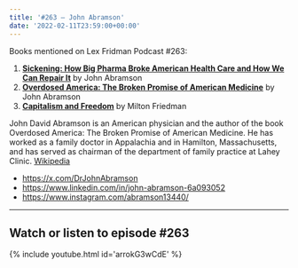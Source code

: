 ```yaml
---
title: '#263 – John Abramson'
date: '2022-02-11T23:59:00+00:00'
---
```


Books mentioned on Lex Fridman Podcast #263:

1. <b><a href="https://amzn.to/3DkFvHz" target="_blank" rel="sponsored noopener noreferrer">Sickening: How Big Pharma Broke American Health Care and How We Can Repair It</a></b> by John Abramson
2. <b><a href="https://amzn.to/3KcZwDB" target="_blank" rel="sponsored noopener noreferrer">Overdosed America: The Broken Promise of American Medicine</a></b> by John Abramson
3. <b><a href="https://amzn.to/3OoGM6w" target="_blank" rel="sponsored noopener noreferrer">Capitalism and Freedom</a></b> by Milton Friedman

<!--more-->

John David Abramson is an American physician and the author of the book Overdosed America: The Broken Promise of American Medicine. He has worked as a family doctor in Appalachia and in Hamilton, Massachusetts, and has served as chairman of the department of family practice at Lahey Clinic. <a href="https://en.wikipedia.org/wiki/John_Abramson" target="_blank">Wikipedia</a>

- <a href="https://x.com/DrJohnAbramson" target="_blank">https://x.com/DrJohnAbramson</a>
- <a href="https://www.linkedin.com/in/john-abramson-6a093052" target="_blank">https://www.linkedin.com/in/john-abramson-6a093052</a>
- <a href="https://www.instagram.com/abramson13440/" target="_blank">https://www.instagram.com/abramson13440/</a>

- - - - - -

## Watch or listen to episode #263

{% include youtube.html id='arrokG3wCdE' %}